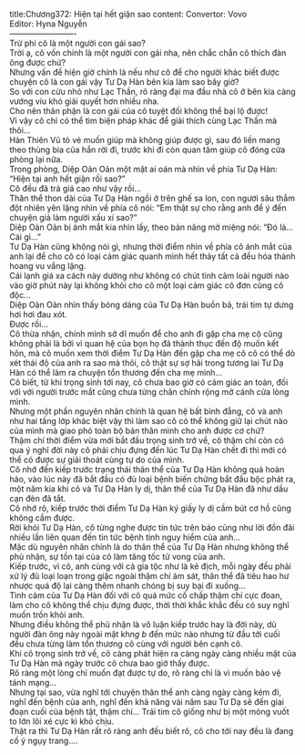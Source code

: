 title:Chương372: Hiện tại hết giận sao
content:
Convertor: Vovo<br>Editor: Hyna Nguyễn<br>————————-<br>Trừ phi cô là một người con gái sao?<br>Trời ạ, cô vốn chính là một người con gái nha, nên chắc chắn cô thích đàn ông được chứ?<br>Nhưng vấn đề hiện giờ chính là nếu như cô để cho người khác biết được chuyện cô là con gái vậy Tư Dạ Hàn bên kia làm sao bây giờ?<br>So với con cừu nhỏ như Lạc Thần, rõ ràng đại ma đầu nhà cô ở bên kia càng vướng víu khó giải quyết hơn nhiều nha.<br>Cho nên thân phận là con gái của cô tuyệt đối không thể bại lộ được!<br>Vì vậy cô chỉ có thể tìm biện pháp khác để giải thích cùng Lạc Thần mà thôi…<br>Hàn Thiên Vũ tỏ vẻ muốn giúp mà không giúp được gì, sau đó liền mang theo thùng bia của hắn rời đi, trước khi đi còn quan tâm giúp cô đóng cửa phòng lại nữa.<br>Trong phòng, Diệp Oản Oản một mặt ai oán mà nhìn về phía Tư Dạ Hàn: “Hiện tại anh hết giận rồi sao?”<br>Cô đều đã trả giá cao như vậy rồi…<br>Thân thể thon dài của Tư Dạ Hàn ngồi ở trên ghế sa lon, con ngươi sâu thẳm đột nhiên yên lặng nhìn về phía cô nói: “Em thật sự cho rằng anh để ý đến chuyện giả làm người xấu xí sao?”<br>Diệp Oản Oản bị ánh mắt kia nhìn lấy, theo bản năng mở miệng nói: “Đó là… Cái gì…”<br>Tư Dạ Hàn cũng không nói gì, nhưng thời điểm nhìn về phía cô ánh mắt của anh lại để cho cô có loại cảm giác quanh mình hết thảy tất cả đều hóa thành hoang vu vắng lặng.<br>Cái lạnh giá xa cách này dường như không có chút tình cảm loài người nào vào giờ phút này lại không khỏi cho cô một loại cảm giác cô đơn cùng cô độc…<br>Diệp Oản Oản nhìn thấy bóng dáng của Tư Dạ Hàn buồn bả, trái tim tự dưng hơi hơi đau xót.<br>Được rồi…<br>Cô thừa nhận, chính mình sở dĩ muốn để cho anh đi gặp cha mẹ cô cũng không phải là bởi vì quan hệ của bọn họ đã thành thục đến độ muốn kết hôn, mà cô muốn xem thời điểm Tư Dạ Hàn đến gặp cha mẹ cô cô có thể dò xét thái độ của anh ra sao mà thôi, cô thật sự sợ hãi trong tương lai Tư Dạ Hàn có thể làm ra chuyện tổn thương đến cha mẹ mình…<br>Cô biết, từ khi trọng sinh tới nay, cô chưa bao giờ có cảm giác an toàn, đối với với người trước mắt cũng chưa từng chân chính rộng mở cánh cửa lòng mình.<br>Nhưng một phần nguyên nhân chính là quan hệ bất bình đẳng, cô và anh như hai tầng lớp khác biệt vậy thì làm sao cô có thể không giữ lại chút nào của mình mà giao phó toàn bộ bản thân mình cho anh được cơ chứ?<br>Thậm chí thời điểm vừa mới bắt đầu trọng sinh trở về, cô thậm chí còn có qua ý nghĩ đời này cô phải chịu đựng đến lúc Tư Dạ Hàn chết đi thì mới có thể có được sự giải thoát cùng tự do của mình.<br>Cô nhớ đến kiếp trước trạng thái thân thể của Tư Dạ Hàn không quá hoàn hảo, vào lúc này đã bắt đầu có đủ loại bệnh biến chứng bắt đầu bộc phát ra, một năm kia khi cô và Tư Dạ Hàn ly dị, thân thể của Tư Dạ Hàn đã như dầu cạn đèn đã tắt.<br>Cô nhớ rõ, kiếp trước thời điểm Tư Dạ Hàn ký giấy ly dị cầm bút cơ hồ cũng không cầm được.<br>Rời khỏi Tư Dạ Hàn, cô từng nghe được tin tức trên báo cũng như lời đồn đãi nhiều lần liên quan đến tin tức bệnh tình nguy hiểm của anh…<br>Mặc dù nguyên nhân chính là do thân thể của Tư Dạ Hàn nhưng không thể phủ nhận, sự tồn tại của cô làm tăng tốc tử vong của anh.<br>Kiếp trước, vì cô, anh cùng với cả gia tộc như là kẻ địch, mỗi ngày đều phải xử lý đủ loại loạn trong giặc ngoài thậm chí ám sát, thân thể đã tiêu hao hư nhược quá độ lại càng thêm nhanh chóng bị suy bại đi xuống…<br>Tình cảm của Tư Dạ Hàn đối với cô quá mức cố chấp thậm chí cực đoan, làm cho cô không thể chịu đựng được, thời thời khắc khắc đều có suy nghĩ muốn trốn khỏi anh.<br>Nhưng điều không thể phủ nhận là vô luận kiếp trước hay là đời này, dù người đàn ông này ngoài mặt kh*ng b* đến mức nào nhưng từ đầu tới cuối đều chưa từng làm tổn thương cô cùng với người bên cạnh cô.<br>Khi cô trọng sinh trở về, cô càng phát hiện ra càng ngày càng nhiều mặt của Tư Dạ Hàn mà ngày trước cô chưa bao giờ thấy được.<br>Rõ ràng một lòng chỉ muốn đạt được tự do, rõ ràng chỉ là vì muốn bảo vệ tánh mạng…<br>Nhưng tại sao, vừa nghĩ tới chuyện thân thể anh càng ngày càng kém đi, nghĩ đến bệnh của anh, nghĩ đến khả năng vài năm sau Tư Dạ sẽ đến giai đoạn cuối của bệnh tật, thậm chí… Trái tim cô giống như bị một móng vuốt to lớn lôi xé cực kì khó chịu.<br>Thật ra thì Tư Dạ Hàn rất rõ ràng anh đều biết rõ, cô cho tới nay đều là đang cố ý ngụy trang….